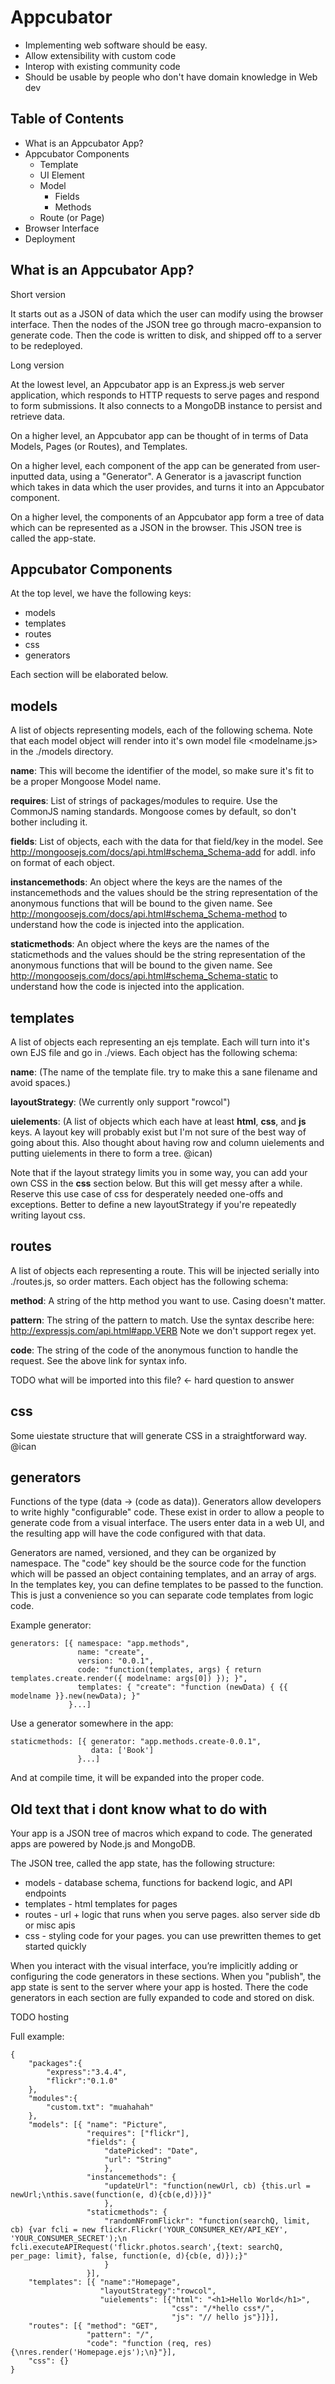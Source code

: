 Appcubator
==========

- Implementing web software should be easy.
- Allow extensibility with custom code
- Interop with existing community code
- Should be usable by people who don't have domain knowledge in Web dev 

Table of Contents
-----------------

* What is an Appcubator App?
* Appcubator Components
    * Template
    * UI Element
    * Model
        * Fields
        * Methods
    * Route (or Page)
* Browser Interface
* Deployment

What is an Appcubator App?
--------------------------

Short version

It starts out as a JSON of data which the user can modify using the browser interface.
Then the nodes of the JSON tree go through macro-expansion to generate code.
Then the code is written to disk, and shipped off to a server to be redeployed.

Long version

At the lowest level, an Appcubator app is an Express.js web server application,
which responds to HTTP requests to serve pages and respond to form submissions.
It also connects to a MongoDB instance to persist and retrieve data.

On a higher level, an Appcubator app can be thought of in terms of
Data Models, Pages (or Routes), and Templates.

On a higher level, each component of the app can be generated from user-inputted data,
using a "Generator".
A Generator is a javascript function which takes in data which the user provides, and turns it into an Appcubator component.

On a higher level, the components of an Appcubator app form a tree of data which can be represented as a JSON in the browser. This JSON tree is called the app-state.

Appcubator Components
---------------------
At the top level, we have the following keys:

* models
* templates
* routes
* css
* generators

Each section will be elaborated below.

models
------

A list of objects representing models, each of the following schema. Note that each model object will render into it's own model file <modelname.js> in the ./models directory.

**name**: This will become the identifier of the model, so make sure it's fit to be a proper Mongoose Model name.

**requires**: List of strings of packages/modules to require. Use the CommonJS naming standards. Mongoose comes by default, so don't bother including it.

**fields**: List of objects, each with the data for that field/key in the model.
See http://mongoosejs.com/docs/api.html#schema_Schema-add for addl. info on format of each object.

**instancemethods**: An object where the keys are the names of the instancemethods and the values should be the string representation of the anonymous functions that will be bound to the given name.
See http://mongoosejs.com/docs/api.html#schema_Schema-method to understand how the code is injected into the application.

**staticmethods**: An object where the keys are the names of the staticmethods and the values should be the string representation of the anonymous functions that will be bound to the given name.
See http://mongoosejs.com/docs/api.html#schema_Schema-static to understand how the code is injected into the application.

templates
---------
A list of objects each representing an ejs template. Each will turn into it's own EJS file and go in ./views. Each object has the following schema:

**name**: (The name of the template file. try to make this a sane filename and avoid spaces.)

**layoutStrategy**: (We currently only support "rowcol")

**uielements**: (A list of objects which each have at least **html**, **css**, and **js** keys. A layout key will probably exist but I'm not sure of the best way of going about this. Also thought about having row and column uielements and putting uielements in there to form a tree. @ican)

Note that if the layout strategy limits you in some way, you can add your own CSS in the **css** section below. But this will get messy after a while. Reserve this use case of css for desperately needed one-offs and exceptions. Better to define a new layoutStrategy if you're repeatedly writing layout css.

routes
------
A list of objects each representing a route. This will be injected serially into ./routes.js, so order matters. Each object has the following schema:

**method**: A string of the http method you want to use. Casing doesn't matter. 

**pattern**: The string of the pattern to match. Use the syntax describe here: http://expressjs.com/api.html#app.VERB Note we don't support regex yet. 

**code**: The string of the code of the anonymous function to handle the request. See the above link for syntax info.

TODO what will be imported into this file? <- hard question to answer

css
---
Some uiestate structure that will generate CSS in a straightforward way. @ican


generators
----------
Functions of the type (data -> (code as data)).
Generators allow developers to write highly "configurable" code.
These exist in order to allow a people to generate code from a visual interface.
The users enter data in a web UI, and the resulting app will have the code configured with that data.

Generators are named, versioned, and they can be organized by namespace.
The "code" key should be the source code for the function which will be passed an object containing templates, and an array of args. In the templates key, you can define templates to be passed to the function. This is just a convenience so you can separate code templates from logic code.

Example generator:

    generators: [{ namespace: "app.methods",
                   name: "create",
                   version: "0.0.1",
                   code: "function(templates, args) { return templates.create.render({ modelname: args[0]) }); }",
                   templates: { "create": "function (newData) { {{ modelname }}.new(newData); }"
                 }...]

Use a generator somewhere in the app:

    staticmethods: [{ generator: "app.methods.create-0.0.1",
                      data: ['Book']
                   }...]

And at compile time, it will be expanded into the proper code.


Old text that i dont know what to do with
------------

Your app is a JSON tree of macros which expand to code.
The generated apps are powered by Node.js and MongoDB.

The JSON tree, called the app state, has the following structure:

- models - database schema, functions for backend logic, and API endpoints
- templates - html templates for pages
- routes - url + logic that runs when you serve pages. also server side db or misc apis
- css - styling code for your pages. you can use prewritten themes to get started quickly

When you interact with the visual interface, you’re implicitly adding or configuring the code generators in these sections.
When you "publish", the app state is sent to the server where your app is hosted. There the code generators in each section are fully expanded to code and stored on disk.

TODO hosting

Full example:

    {
        "packages":{
            "express":"3.4.4",
            "flickr":"0.1.0"
        },
        "modules":{
            "custom.txt": "muahahah"
        },
        "models": [{ "name": "Picture",
                     "requires": ["flickr"],
                     "fields": {
                         "datePicked": "Date",
                         "url": "String"
                         },
                     "instancemethods": {
                         "updateUrl": "function(newUrl, cb) {this.url = newUrl;\nthis.save(function(e, d){cb(e,d)})}"
                         },
                     "staticmethods": {
                         "randomNFromFlickr": "function(searchQ, limit, cb) {var fcli = new flickr.Flickr('YOUR_CONSUMER_KEY/API_KEY', 'YOUR_CONSUMER_SECRET');\n fcli.executeAPIRequest('flickr.photos.search',{text: searchQ, per_page: limit}, false, function(e, d){cb(e, d)});}"
                         }
                     }],
        "templates": [{ "name":"Homepage",
                        "layoutStrategy":"rowcol",
                        "uielements": [{"html": "<h1>Hello World</h1>",
                                        "css": "/*hello css*/",
                                        "js": "// hello js"}]}],
        "routes": [{ "method": "GET",
                     "pattern": "/",
                     "code": "function (req, res) {\nres.render('Homepage.ejs');\n}"}],
        "css": {}
    }
